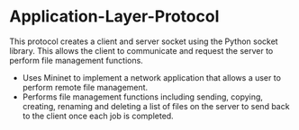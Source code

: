 # Application-Layer-Protocol
This protocol creates a client and server socket using the Python socket library. This allows the client to communicate and request the server to perform file management functions.
- Uses Mininet to implement a network application that allows a user to perform remote file management.
- Performs file management functions including sending, copying, creating, renaming and deleting a list of files on the server to send back to the client once each job is completed. 
